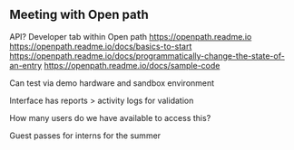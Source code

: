 Meeting with Open path
---
API?
Developer tab within Open path
https://openpath.readme.io
https://openpath.readme.io/docs/basics-to-start
https://openpath.readme.io/docs/programmatically-change-the-state-of-an-entry
https://openpath.readme.io/docs/sample-code

Can test via demo hardware and sandbox environment

Interface has reports > activity logs for validation

How many users do we have available to access this?

Guest passes for interns for the summer